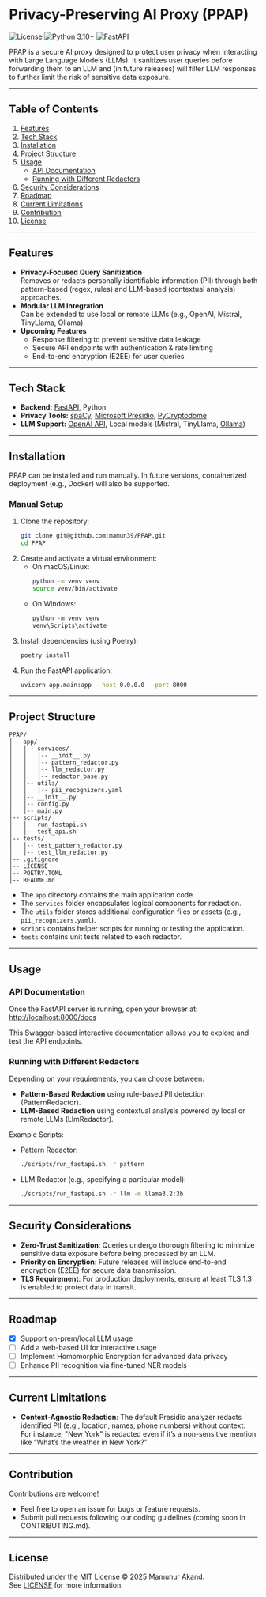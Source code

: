 # Privacy-Preserving AI Proxy (PPAP)

[![License](https://img.shields.io/badge/License-MIT%20-blue.svg)](https://github.com/mamun39/PPAP)
[![Python 3.10+](https://img.shields.io/badge/Python-3.10%2B-blue.svg)](https://python.org)
[![FastAPI](https://img.shields.io/badge/Framework-FastAPI-%2300ac47)](https://fastapi.tiangolo.com)


PPAP is a secure AI proxy designed to protect user privacy when interacting with Large Language Models (LLMs). It sanitizes user queries before forwarding them to an LLM and (in future releases) will filter LLM responses to further limit the risk of sensitive data exposure.

---

## Table of Contents
1. [Features](#features)  
2. [Tech Stack](#tech-stack)  
3. [Installation](#installation)  
4. [Project Structure](#project-structure)  
5. [Usage](#usage)  
    - [API Documentation](#api-documentation)  
    - [Running with Different Redactors](#running-with-different-redactors)  
6. [Security Considerations](#security-considerations)  
7. [Roadmap](#roadmap)  
8. [Current Limitations](#current-limitations)  
9. [Contribution](#contribution)  
10. [License](#license)  

---

## Features

- **Privacy-Focused Query Sanitization**  
  Removes or redacts personally identifiable information (PII) through both pattern-based (regex, rules) and LLM-based (contextual analysis) approaches.  
- **Modular LLM Integration**  
  Can be extended to use local or remote LLMs (e.g., OpenAI, Mistral, TinyLlama, Ollama).  
- **Upcoming Features**  
  - Response filtering to prevent sensitive data leakage  
  - Secure API endpoints with authentication & rate limiting  
  - End-to-end encryption (E2EE) for user queries  

---

## Tech Stack

- **Backend:** [FastAPI](https://fastapi.tiangolo.com/), Python  
- **Privacy Tools:** [spaCy](https://spacy.io/), [Microsoft Presidio](https://microsoft.github.io/presidio/), [PyCryptodome](https://github.com/Legrandin/pycryptodome)  
- **LLM Support:** [OpenAI API](https://platform.openai.com/docs/introduction), Local models (Mistral, TinyLlama, [Ollama](https://github.com/jmorganca/ollama))  

---

## Installation

PPAP can be installed and run manually. In future versions, containerized deployment (e.g., Docker) will also be supported.

### Manual Setup

1. Clone the repository:
   ```bash
   git clone git@github.com:mamun39/PPAP.git
   cd PPAP
   ```
2. Create and activate a virtual environment:  
   - On macOS/Linux:
     ```bash
     python -m venv venv
     source venv/bin/activate
     ```
   - On Windows:
     ```powershell
     python -m venv venv
     venv\Scripts\activate
     ```
3. Install dependencies (using Poetry):
   ```bash
   poetry install
   ```
4. Run the FastAPI application:
   ```bash
   uvicorn app.main:app --host 0.0.0.0 --port 8000
   ```

---

## Project Structure

```
PPAP/
│-- app/
│   │-- services/
│   │   │-- __init__.py
│   │   │-- pattern_redactor.py
│   │   │-- llm_redactor.py
│   │   │-- redactor_base.py
│   │-- utils/
│   │   │-- pii_recognizers.yaml
│   │-- __init__.py
│   │-- config.py
│   │-- main.py
│-- scripts/
│   │-- run_fastapi.sh
│   │-- test_api.sh
│-- tests/
│   │-- test_pattern_redactor.py
│   │-- test_llm_redactor.py
│-- .gitignore
│-- LICENSE
│-- POETRY.TOML
│-- README.md
```

- The `app` directory contains the main application code.  
- The `services` folder encapsulates logical components for redaction.  
- The `utils` folder stores additional configuration files or assets (e.g., `pii_recognizers.yaml`).  
- `scripts` contains helper scripts for running or testing the application.  
- `tests` contains unit tests related to each redactor.

---

## Usage

### API Documentation

Once the FastAPI server is running, open your browser at:
[http://localhost:8000/docs](http://localhost:8000/docs)

This Swagger-based interactive documentation allows you to explore and test the API endpoints.

### Running with Different Redactors

Depending on your requirements, you can choose between:
- **Pattern-Based Redaction** using rule-based PII detection (PatternRedactor).  
- **LLM-Based Redaction** using contextual analysis powered by local or remote LLMs (LlmRedactor).  

Example Scripts:
- Pattern Redactor:
  ```bash
  ./scripts/run_fastapi.sh -r pattern
  ```
- LLM Redactor (e.g., specifying a particular model):
  ```bash
  ./scripts/run_fastapi.sh -r llm -m llama3.2:3b
  ```

---

## Security Considerations

- **Zero-Trust Sanitization**: Queries undergo thorough filtering to minimize sensitive data exposure before being processed by an LLM.  
- **Priority on Encryption**: Future releases will include end-to-end encryption (E2EE) for secure data transmission.  
- **TLS Requirement**: For production deployments, ensure at least TLS 1.3 is enabled to protect data in transit.

---

## Roadmap

- [x] Support on-prem/local LLM usage  
- [ ] Add a web-based UI for interactive usage  
- [ ] Implement Homomorphic Encryption for advanced data privacy  
- [ ] Enhance PII recognition via fine-tuned NER models  

---

## Current Limitations

- **Context-Agnostic Redaction**: The default Presidio analyzer redacts identified PII (e.g., location, names, phone numbers) without context. For instance, "New York" is redacted even if it’s a non-sensitive mention like “What’s the weather in New York?”

---

## Contribution

Contributions are welcome!  
- Feel free to open an issue for bugs or feature requests.  
- Submit pull requests following our coding guidelines (coming soon in CONTRIBUTING.md).  

---

## License

Distributed under the MIT License © 2025 Mamunur Akand.  
See [LICENSE](./LICENSE) for more information.
